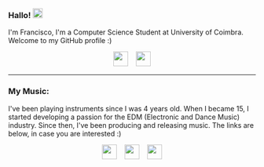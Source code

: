 ### Hallo! <img src="https://raw.githubusercontent.com/MartinHeinz/MartinHeinz/master/wave.gif" width="20px">

I'm Francisco, I'm a Computer Science Student at University of Coimbra. Welcome to my GitHub profile :)

<p align='center'>
<a href="https://www.linkedin.com/in/fcallanam/"><img height="30" src="https://github.com/WaylonWalker/WaylonWalker/blob/main/icon/linkedin.png?raw=true"></a>&nbsp;&nbsp;&nbsp;
<a href="https://github.com/2inthemorningg"><img height="30" src="https://cdn-icons-png.flaticon.com/512/25/25231.png"></a>
</p>
  
<!--
![Top Langs](https://github-readme-stats.vercel.app/api/top-langs/?username=2inthemorningg&layout=compact)
-->

---

### My Music:

I've been playing instruments since I was 4 years old. When I became 15, I started developing a passion for the EDM (Electronic and Dance Music) industry. Since then, I've been producing and releasing music. The links are below, in case you are interested :)

<p align='center'>
<a href="https://open.spotify.com/artist/05JKQA0JmX9tVRd61xtyM1"><img height="30" src="https://cdn.icon-icons.com/icons2/836/PNG/512/Spotify_icon-icons.com_66783.png"></a>&nbsp;&nbsp;&nbsp;
<a href="https://soundcloud.com/shyguymakesmusic"><img height="30" src="https://cdn2.iconfinder.com/data/icons/minimalism/512/soundcloud.png"></a>&nbsp;&nbsp;&nbsp;
<a href="https://linktr.ee/shyguymusic"><img height="30" src="https://img.icons8.com/color/480/linktree.png"></a>
</p>
